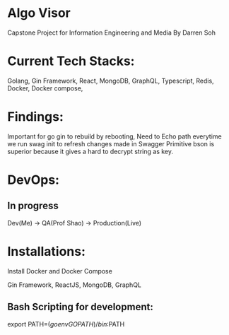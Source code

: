 # Algo Visor
Capstone Project for Information Engineering and Media
By Darren Soh
# Current Tech Stacks:

Golang, Gin Framework, React, MongoDB, GraphQL, Typescript, Redis, Docker, Docker compose,

# Findings:
Important for go gin to rebuild by rebooting,
Need to Echo path everytime we run swag init to refresh changes made in Swagger
Primitive bson is superior because it gives a hard to decrypt string as key.

# DevOps:
## In progress
Dev(Me) -> QA(Prof Shao) -> Production(Live)

# Installations:
Install Docker and Docker Compose

Gin Framework, ReactJS, MongoDB, GraphQL

## Bash Scripting for development: 
export PATH=$(go env GOPATH)/bin:$PATH

